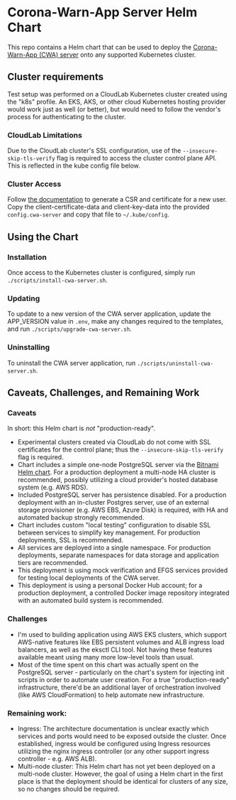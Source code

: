# Corona-Warn-App Server Helm Chart

This repo contains a Helm chart that can be used to deploy the [Corona-Warn-App (CWA) server](https://github.com/corona-warn-app/cwa-server) onto any supported Kubernetes cluster.

## Cluster requirements

Test setup was performed on a CloudLab Kubernetes cluster created using the "k8s" profile. An EKS, AKS, or other cloud Kubernetes hosting provider would work just as well (or better), but would need to follow the vendor's process for authenticating to the cluster.

### CloudLab Limitations

Due to the CloudLab cluster's SSL configuration, use of the `--insecure-skip-tls-verify` flag is required to access the cluster control plane API.  This is reflected in the kube config file below.

### Cluster Access

Follow [the documentation](https://kubernetes.io/docs/reference/access-authn-authz/certificate-signing-requests/#normal-user) to generate a CSR and certificate for a new user.  Copy the client-certificate-data and client-key-data into the provided `config.cwa-server` and copy that file to `~/.kube/config`.

## Using the Chart

### Installation

Once access to the Kubernetes cluster is configured, simply run `./scripts/install-cwa-server.sh`.

### Updating

To update to a new version of the CWA server application, update the APP_VERSION value in `.env`, make any changes required to the templates, and run `./scripts/upgrade-cwa-server.sh`.

### Uninstalling

To uninstall the CWA server application, run `./scripts/uninstall-cwa-server.sh`.

## Caveats, Challenges, and Remaining Work

### Caveats

In short: this Helm chart is _not_ "production-ready".

- Experimental clusters created via CloudLab do not come with SSL certificates for the control plane; thus the `--insecure-skip-tls-verify` flag is required.
- Chart includes a simple one-node PostgreSQL server via the [Bitnami Helm chart](https://github.com/bitnami/charts/tree/master/bitnami/postgresql/). For a production deployment a multi-node HA cluster is recommended, possibly utilizing a cloud provider's hosted database system (e.g. AWS RDS).
- Included PostgreSQL server has persistence disabled.  For a production deployment with an in-cluster Postgres server, use of an external storage provisioner (e.g. AWS EBS, Azure Disk) is required, with HA and automated backup strongly recommended.
- Chart includes custom "local testing" configuration to disable SSL between services to simplify key management.  For production deployments, SSL is recommended.
- All services are deployed into a single namespace. For production deployments, separate namespaces for data storage and application tiers are recommended.
- This deployment is using mock verification and EFGS services provided for testing local deployments of the CWA server.
- This deployment is using a personal Docker Hub account; for a production deployment, a controlled Docker image repository integrated with an automated build system is recommended.

### Challenges

- I'm used to building application using AWS EKS clusters, which support AWS-native features like EBS persistent volumes and ALB ingress load balancers, as well as the eksctl CLI tool.  Not having these features available meant using many more low-level tools than usual.
- Most of the time spent on this chart was actually spent on the PostgreSQL server - particularly on the chart's system for injecting init scripts in order to automate user creation.  For a true "production-ready" infrastructure, there'd be an additional layer of orchestration involved (like AWS CloudFormation) to help automate new infrastructure.

### Remaining work:

- Ingress: The architecture documentation is unclear exactly which services and ports would need to be exposed outside the cluster.  Once established, ingress would be configured using Ingress resources utilizing the nginx ingress controller (or any other support ingress controller - e.g. AWS ALB).
- Multi-node cluster: This Helm chart has not yet been deployed on a multi-node cluster.  However, the goal of using a Helm chart in the first place is that the deployment should be identical for clusters of any size, so no changes should be required.